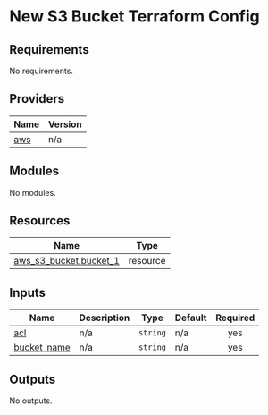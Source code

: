 # New S3 Bucket Terraform Config

<!-- BEGINNING OF PRE-COMMIT-TERRAFORM DOCS HOOK -->
## Requirements

No requirements.

## Providers

| Name | Version |
|------|---------|
| <a name="provider_aws"></a> [aws](#provider\_aws) | n/a |

## Modules

No modules.

## Resources

| Name | Type |
|------|------|
| [aws_s3_bucket.bucket_1](https://registry.terraform.io/providers/hashicorp/aws/latest/docs/resources/s3_bucket) | resource |

## Inputs

| Name | Description | Type | Default | Required |
|------|-------------|------|---------|:--------:|
| <a name="input_acl"></a> [acl](#input\_acl) | n/a | `string` | n/a | yes |
| <a name="input_bucket_name"></a> [bucket\_name](#input\_bucket\_name) | n/a | `string` | n/a | yes |

## Outputs

No outputs.
<!-- END OF PRE-COMMIT-TERRAFORM DOCS HOOK -->